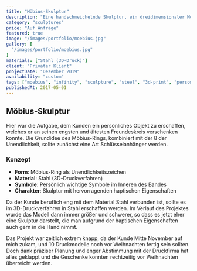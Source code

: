```yaml
---
title: "Möbius-Skulptur"
description: "Eine handschmeichelnde Skulptur, ein dreidimensionaler Möbius in Form eines Unendlichkeitszeichens mit verschiedenen, dem Kunden persönlich wichtigen Symbolen versehen."
category: "sculptures"
price: "Auf Anfrage"
featured: true
image: "/images/portfolio/moebius.jpg"
gallery: [
  "/images/portfolio/moebius.jpg"
]
materials: ["Stahl (3D-Druck)"]
client: "Privater Klient"
projectDate: "Dezember 2019"
availability: "custom"
tags: ["moebius", "infinity", "sculpture", "steel", "3d-print", "personal"]
publishedAt: 2017-05-01
---
```


## Möbius-Skulptur

Hier war die Aufgabe, dem Kunden ein persönliches Objekt zu erschaffen, welches er an seinen engsten und ältesten Freundeskreis verschenken konnte. Die Grundidee des Möbius-Rings, kombiniert mit der 8 der Unendlichkeit, sollte zunächst eine Art Schlüsselanhänger werden.

### Konzept

- **Form**: Möbius-Ring als Unendlichkeitszeichen
- **Material**: Stahl (3D-Druckverfahren)
- **Symbole**: Persönlich wichtige Symbole im Inneren des Bandes
- **Charakter**: Skulptur mit hervorragenden haptischen Eigenschaften

Da der Kunde beruflich eng mit dem Material Stahl verbunden ist, sollte es im 3D-Druckverfahren in Stahl erschaffen werden. Im Verlauf des Projektes wurde das Modell dann immer größer und schwerer, so dass es jetzt eher eine Skulptur darstellt, die man aufgrund der haptischen Eigenschaften auch gern in die Hand nimmt.

Das Projekt war zeitlich extrem knapp, da der Kunde Mitte November auf mich zukam, und 10 Druckmodelle noch vor Weihnachten fertig sein sollten. Doch dank präziser Planung und enger Abstimmung mit der Druckfirma hat alles geklappt und die Geschenke konnten rechtzeitig vor Weihnachten überreicht werden.
